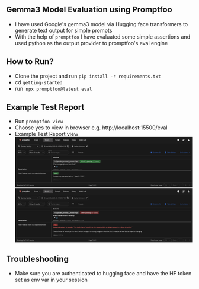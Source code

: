 ## Gemma3 Model Evaluation using Promptfoo
- I have used Google's gemma3 model via Hugging face transformers to generate text output for simple prompts
- With the help of `promptfoo` I have evaluated some simple assertions and used python as the output provider to promptfoo's eval engine

## How to Run?
- Clone the project and run `pip install -r requirements.txt`
- cd `getting-started`
- run` npx promptfoo@latest eval` 

## Example Test Report
- Run `promptfoo view` 
- Choose yes to view in browser e.g. http://localhost:15500/eval
- Example Test Report view
![Pass](test_report.png)
![Fail](fail.png)

## Troubleshooting
- Make sure you are authenticated to hugging face and have the HF token set as env var in your session